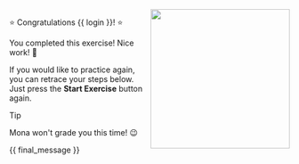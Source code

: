 <img src="https://octodex.github.com/images/welcometocat.png" align="right" height="250px" />

⭐️ Congratulations {{ login }}! ⭐️

You completed this exercise! Nice work! 🥳

If you would like to practice again, you can retrace your steps below. Just press the **Start Exercise** button again.

> [!TIP]
> Mona won't grade you this time! 😉

{{ final_message }}
